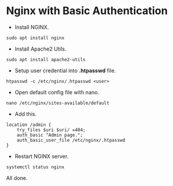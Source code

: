 # Nginx with Basic Authentication

- Install  NGINX.

```
sudo apt install nginx
```

- Install Apache2 Utils.

```
sudo apt install apache2-utils
```

- Setup user credential into **.htpasswd** file.

```
htpasswd -c /etc/nginx/.htpasswd <user>
```

- Open default config file with nano.

```
nano /etc/nginx/sites-available/default
```

- Add this.

```
location /admin {
    try_files $uri $uri/ =404;
    auth_basic "Admin page.";
    auth_basic_user_file /etc/nginx/.htpasswd
}
```

- Restart NGINX server.

```
systemctl status nginx
```

All done.

